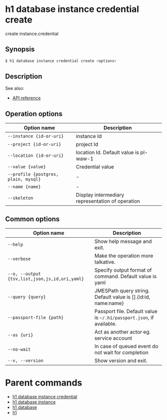 
# h1 database instance credential create

create instance.credential

## Synopsis

```bash
$ h1 database instance credential create <options>
```

## Description

See also:

* [API reference](https://api.hyperone.com/v2/docs#operation/v1:database:instance.credential:create)

## Operation options

| Option name                              | Description                                      |
| ---------------------------------------- | ------------------------------------------------ |
| ```--instance {id-or-uri}```             | instance Id                                      |
| ```--project {id-or-uri}```              | project Id                                       |
| ```--location {id-or-uri}```             | location Id. Default value is pl-waw-1           |
| ```--value {value}```                    | Credential value                                 |
| ```--profile {postgres, plain, mysql}``` | -                                                |
| ```--name {name}```                      | -                                                |
| ```--skeleton```                         | Display intermediary representation of operation |

## Common options

| Option name                                        | Description                                                              |
| -------------------------------------------------- | ------------------------------------------------------------------------ |
| ```--help```                                       | Show help message and exit.                                              |
| ```--verbose```                                    | Make the operation more talkative.                                       |
| ```--o, --output {tsv,list,json,js,id,uri,yaml}``` | Specify output format of command. Default value is yaml                  |
| ```--query {query}```                              | JMESPath query string. Default value is [].\{id:id, name:name\}          |
| ```--passport-file {path}```                       | Passport file. Default value is ```~/.h1/passport.json```, if available. |
| ```--as {uri}```                                   | Act as another actor eg. service account                                 |
| ```--no-wait```                                    | In case of queued event do not wait for completion                       |
| ```--v, --version```                               | Show version and exit.                                                   |

# Parent commands

* [h1 database instance credential](./../README.md)
* [h1 database instance](./../../README.md)
* [h1 database](./../../../README.md)
* [h1](./../../../../README.md)

